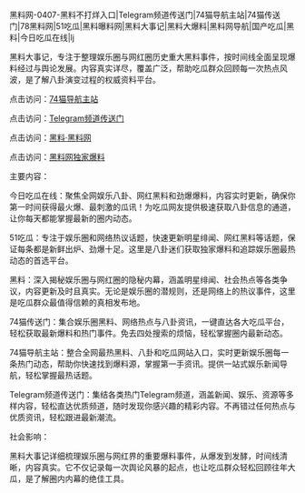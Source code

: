 #
黑料网-0407-黑料不打烊入口|Telegram频道传送门|74猫导航主站|74猫传送门|78黑料网|51吃瓜|黑料曝料网|黑料大事记|黑料大爆料|黑料网导航|国产吃瓜|黑料|今日吃瓜在线|lj

黑料大事记，专注于整理娱乐圈与网红圈历史重大黑料事件，按时间线全面呈现爆料经过与舆论发展。内容真实详尽，覆盖广泛，帮助吃瓜群众回顾每一次热点风波，是了解八卦演变过程的权威资料平台。


点击访问：<a href="https://74mao.com/">74猫导航主站</a>

点击访问：<a href="https://74mao.com/">Telegram频道传送门</a>

点击访问：<a href="https://jha.pages.dev/">黑料·黑料网</a>

点击访问：<a href="https://gbs-3wd.pages.dev/">黑料网独家爆料</a>


主要内容：

今日吃瓜在线：聚焦全网娱乐八卦、网红黑料和劲爆爆料，内容实时更新，确保你第一时间获得最火爆、最刺激的瓜讯！为吃瓜网友提供极速获取八卦信息的通道，让你每天都能掌握最新的圈内动态。

51吃瓜：专注于娱乐圈和网络热议话题，快速更新明星绯闻、网红黑料等话题，保证每条都是新鲜出炉、劲爆十足。这里是八卦迷们获取独家爆料和追踪娱乐圈最热动态的首选平台。

黑料：深入揭秘娱乐圈与网红圈的隐秘内幕，涵盖明星绯闻、社会热点等各类争议，内容更新及时且真实。无论是娱乐圈的潜规则，还是网络上的热议事件，这里是吃瓜群众最值得信赖的真相发布地。

74猫传送门：集合娱乐圈黑料、网络热点与八卦资讯，一键直达各大吃瓜平台，轻松获取最新爆料和热门事件。免去四处搜索的烦恼，轻松掌握圈内最新动态。

74猫导航主站：整合全网最热黑料、八卦和吃瓜网站入口，实时更新娱乐圈每一条热门动态，帮助你快速找到爆料源，掌握第一手资讯。提供一站式娱乐新闻导航，轻松掌握最热话题。

Telegram频道传送门：集结各类热门Telegram频道，涵盖新闻、娱乐、资源等多样内容，轻松直达优质频道，随时发现你感兴趣的精彩内容。不再错过任何热点与优质资讯，轻松跟进最新潮流。

社会影响：

黑料大事记详细梳理娱乐圈与网红界的重要爆料事件，从爆发到发酵，时间线清晰，内容真实。它不仅记录每一次舆论风暴的起点，也让吃瓜群众轻松回顾往年大瓜，是了解圈内内幕的绝佳工具。

<span style="display:none;">[Canonical link](）</span>
